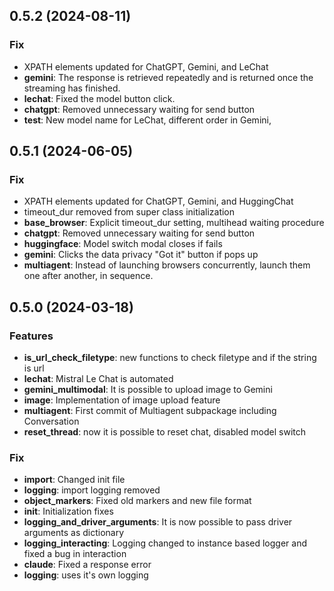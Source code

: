 ## 0.5.2 (2024-08-11)

### Fix
- XPATH elements updated for ChatGPT, Gemini, and LeChat
- **gemini**: The response is retrieved repeatedly and is returned once the streaming has finished.
- **lechat**: Fixed the model button click.
- **chatgpt**: Removed unnecessary waiting for send button
- **test**: New model name for LeChat, different order in Gemini, 

## 0.5.1 (2024-06-05)

### Fix
- XPATH elements updated for ChatGPT, Gemini, and HuggingChat
- timeout_dur removed from super class initialization
- **base_browser**: Explicit timeout_dur setting, multihead waiting procedure
- **chatgpt**: Removed unnecessary waiting for send button
- **huggingface**: Model switch modal closes if fails
- **gemini**: Clicks the data privacy "Got it" button if pops up
- **multiagent**: Instead of launching browsers concurrently, launch them one after another, in sequence.

## 0.5.0 (2024-03-18)

### Features

- **is_url_check_filetype**: new functions to check filetype and if the string is url
- **lechat**: Mistral Le Chat is automated
- **gemini_multimodal**: It is possible to upload image to Gemini
- **image**: Implementation of image upload feature
- **multiagent**: First commit of Multiagent subpackage including Conversation
- **reset_thread**: now it is possible to reset chat, disabled model switch

### Fix

- **import**: Changed init file
- **logging**: import logging removed
- **object_markers**: Fixed old markers and new file format
- **init**: Initialization fixes
- **logging_and_driver_arguments**: It is now possible to pass driver arguments as dictionary
- **logging_interacting**: Logging changed to instance based logger and fixed a bug in interaction
- **claude**: Fixed a response error
- **logging**: uses it's own logging
